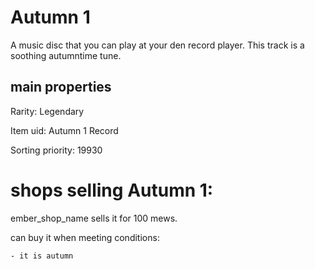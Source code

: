 # Autumn 1

A music disc that you can play at your den record player. This track is a soothing autumntime tune.

## main properties

Rarity: Legendary

Item uid: Autumn 1 Record

Sorting priority: 19930

# shops selling Autumn 1:

ember_shop_name sells it for 100 mews.

  can buy it when meeting conditions: 

    - it is autumn